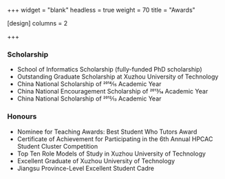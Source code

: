 +++
widget = "blank"
headless = true
weight = 70
title = "Awards"

[design]
    columns = 2

+++

### Scholarship
- School of Informatics Scholarship (fully-funded PhD scholarship)
- Outstanding Graduate Scholarship at Xuzhou University of Technology
- China National Scholarship of 2014⁄15 Academic Year
- China National Encouragement Scholarship of 2013⁄14 Academic Year
- China National Scholarship of 2012⁄13 Academic Year
### Honours
- Nominee for Teaching Awards: Best Student Who Tutors Award
- Certificate of Achievement for Participating in the 6th Annual HPCAC Student Cluster Competition
- Top Ten Role Models of Study in Xuzhou University of Technology
- Excellent Graduate of Xuzhou University of Technology
- Jiangsu Province-Level Excellent Student Cadre